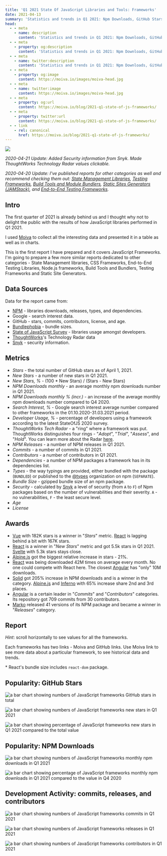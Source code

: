 ```yaml
---
title: 'Q1 2021 State Of JavaScript Libraries and Tools: Frameworks'
date: 2021-04-13
summary: 'Statistics and trends in Q1 2021: Npm Downloads, GitHub Stars, Google Trends, Releases, and more. Find out what frameworks are popular and in active development, and which you better avoid.'
head:
  - - meta
    - name: description
      content: 'Statistics and trends in Q1 2021: Npm Downloads, GitHub Stars, Google Trends, Releases, and more. Find out what frameworks are popular and in active development, and which you better avoid.'
  - - meta
    - property: og:description
      content: 'Statistics and trends in Q1 2021: Npm Downloads, GitHub Stars, Google Trends, Releases, and more. Find out what frameworks are popular and in active development, and which you better avoid.'
  - - meta
    - name: twitter:description
      content: 'Statistics and trends in Q1 2021: Npm Downloads, GitHub Stars, Google Trends, Releases, and more. Find out what frameworks are popular and in active development, and which you better avoid.'
  - - meta
    - property: og:image
      content: https://moiva.io/images/moiva-head.jpg
  - - meta
    - name: twitter:image
      content: https://moiva.io/images/moiva-head.jpg
  - - meta
    - property: og:url
      content: https://moiva.io/blog/2021-q1-state-of-js-frameworks/
  - - meta
    - property: twitter:url
      content: https://moiva.io/blog/2021-q1-state-of-js-frameworks/
  - - link
    - rel: canonical
      href: https://moiva.io/blog/2021-q1-state-of-js-frameworks/
---
```


<script setup>
import Table from './Table.vue';
</script>

![](logo.png)

_2020-04-21 Update: Added Security information from Snyk. Made ThoughtWorks Technology Radar values clickable._

_2020-04-20 Update: I've published reports for other categories as well and recommend checking them out: [State Management Libraries](https://moiva.io/blog/2021-q1-report-state-management), [Testing Frameworks](https://moiva.io/blog/2021-q1-report-js-testing-libraries), [Build Tools and Module Bundlers](https://moiva.io/blog/2021-q1-report-js-build-tools-bundlers), [Static Sites Generators (JAMStack)](https://moiva.io/blog/2021-q1-report-js-jamstack), and [End-to-End Testing Frameworks](https://moiva.io/blog/2021-q1-report-end-to-end-testing-frameworks)._

## Intro

The first quarter of 2021 is already behind us and I thought why not to delight the public with the results of how JavaScript libraries performed in Q1 2021.

I used [Moiva](http://moiva.io/) to collect all the interesting data and presented it in a table as well as in charts.

This is the first report I have prepared and it covers JavaScript Frameworks. I'm going to prepare a few more similar reports dedicated to other categories - State Management libraries, CSS Frameworks, End-to-End Testing Libraries, Node.js frameworks, Build Tools and Bundlers, Testing Frameworks and Static Site Generators.

## Data Sources

Data for the report came from:

- [NPM](https://www.npmjs.com/) - libraries downloads, releases, types, and dependencies.
- Google - search interest data.
- GitHub - stars, commits, contributors, license, and age.
- [Bundlephobia](https://bundlephobia.com/) - bundle sizes.
- [State of JavaScript Survey](https://stateofjs.com/) - libraries usage amongst developers.
- [ThoughtWorks](https://www.thoughtworks.com/)'s Technology Radar data
- [Snyk](https://snyk.io/) - security information.

## Metrics

- _Stars_ - the total number of GitHub stars as of April 1, 2021.
- _New Stars_ - a number of new stars in Q1 2021.
- _New Stars, %_ - (100 \* New Stars) / (Stars - New Stars)
- _NPM Downloads monthly_ - an average monthly npm downloads number in Q1 2021.
- _NPM Downloads monthly % (incr.)_ - an increase of the average monthly npm downloads number compared to Q4 2020.
- _Search Interest, %_ - Google search interest average number compared to other frameworks in the 01.10.2020-31.03.2021 period.
- _Developer Usage, %_ - percentage of developers using a framework according to the latest StateOfJS 2020 survey.
- _ThoughtWorks Tech Radar_ - a "ring" where a framework was put. ThoughtWorks distinguishes four rings - "_Adopt_", "_Trial_", "_Assess_", and "_Hold_". You can learn more about the Radar [here](https://www.thoughtworks.com/radar/faq).
- _NPM Releases_ - a number of NPM releases in Q1 2021.
- _Commits_ - a number of commits in Q1 2021.
- _Contributors_ - a number of contributors in Q1 2021.
- _Dependencies_ - a number of NPM packages a framework has in its dependencies list.
- _Types_ - the way typings are provided, either bundled with the package (`BUNDLED`) or published to the [@types](https://www.npmjs.com/~types) organization on npm (`SEPARATE`).
- _Bundle Size_ - gzipped bundle size of an npm package.
- _Security_ - calculated by [Snyk](https://snyk.io/) a level of security (from `A` to `F`) of Npm packages based on the number of vulnerabilities and their severity. `A` - no vulnerabilities, `F` - the least secure level.
- _Age_
- _License_

## Awards

- [Vue](https://github.com/vuejs/vue) with 182K stars is a winner in "_Stars_" metric. [React](https://github.com/facebook/react) is lagging behind a bit with 167K stars.
- [React](https://github.com/facebook/react) is a winner in "_New Stars_" metric and got 5.5k stars in Q1 2021. [Svelte](https://github.com/sveltejs/svelte) with 5.3k stars stays close.
- [Alpine.js](https://github.com/alpinejs/alpine) got the biggest relative increase in stars - 21%.
- [React](https://github.com/facebook/react) was being downloaded 42M times on average every month. No one could compete with React here. The closest [Angular](https://github.com/angular/angular) has "only" 10M downloads.
- [Solid](https://github.com/ryansolid/solid) got 205% increase in NPM downloads and is a winner in the category. [Alpine.js](https://github.com/alpinejs/alpine) and [Inferno](https://github.com/infernojs/inferno) with 65% increase share 2nd and 3rd places.
- [Angular](https://github.com/angular/angular) is a certain leader in "_Commits_" and "_Contributors_" categories. Its repository got 709 commits from 30 contributors.
- [Marko](https://github.com/marko-js/marko) released 41 versions of its NPM package and became a winner in "_Releases_" category.

## Report

_Hint_: scroll horizontally to see values for all the frameworks.

Each frameworks has two links - Moiva and GitHub links. Use Moiva link to see more data about a particular framework, to see historical data and trends.

<Table />

\* React's bundle size includes `react-dom` package.

## Popularity: GitHub Stars

![a bar chart showing numbers of JavaScript frameworks GitHub stars in total](stars.png)

<span />

![a bar chart showing numbers of JavaScript frameworks new stars in Q1 2021](new-stars.png)

<span />

![a bar chart showing percentage of JavaScript frameworks new stars in Q1 2021 compared to the total value](new-stars-percentage.png)

## Popularity: NPM Downloads

![a bar chart showing numbers of JavaScript frameworks monthly npm downloads in Q1 2021](npm-downloads.png)

<span />

![a bar chart showing percentage of JavaScript frameworks monthly npm downloads in Q1 2021 compared to the value in Q4 2020](npm-downloads-percentage.png)

## Development Activity: commits, releases, and contributors

![a bar chart showing numbers of JavaScript frameworks commits in Q1 2021](commits.png)

<span />

![a bar chart showing numbers of JavaScript frameworks releases in Q1 2021](npm-releases.png)

<span />

![a bar chart showing numbers of JavaScript frameworks contributors in Q1 2021](contributors.png)
